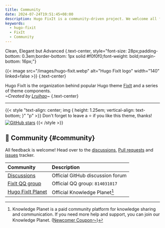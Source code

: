```yaml
---
title: Community
date: 2024-07-24T19:51:45+08:00
description: Hugo FixIt is a community-driven project. We welcome all feedback and contributions.
keywords:
  - hugo-fixit
  - FixIt
  - Community
---
```


Clean, Elegant but Advanced
{.text-center, style="font-size: 28px;padding-bottom: 0.3em;border-bottom: 1px solid #f0f0f0;font-weight: bold;margin-bottom: 16px;"}

{{< image src="/images/hugo-fixit.webp" alt="Hugo FixIt logo" width="140" linked=false >}}
{.text-center}

Hugo FixIt is the organization behind popular Hugo theme [FixIt][fixit] and a series of theme components.\
_~Created by [Lruihao][author]~_
{.text-center}

---

{{< style "text-align: center; img { height: 1.25em; vertical-align: text-bottom; }" "p" >}}
Don't forget to leave a ⭐️ if you like this theme, thanks! [![GitHub stars](https://img.shields.io/github/stars/hugo-fixit/FixIt?style=social)](https://github.com/hugo-fixit/FixIt)
{{< /style >}}

## 💬 Community {#community}

All feedback is welcome! Head over to the [discussions][discussions], [Pull requests][pulls] and [issues][issues] tracker.

| Community                  | Description                      |
| :------------------------- | :------------------------------- |
| [Discussions][discussions] | Official GitHub discussion forum |
| [FixIt QQ group][qq-group] | Official QQ group: `814031017`   |
| [Hugo FixIt Planet][zsxq]  | Official Knowledge Planet[^1]    |

<!-- footnote reference definition -->
[^1]: Knowledge Planet is a paid community platform for knowledge sharing and communication. If you need more help and support, you can join our Knowledge Planet. ([Newcomer Coupon～](https://t.zsxq.com/BQcpe))

<!-- link reference definition -->
[fixit]: https://github.com/hugo-fixit/FixIt
[author]: https://github.com/Lruihao
[discussions]: https://github.com/orgs/hugo-fixit/discussions
[pulls]: https://github.com/hugo-fixit/FixIt/pulls
[issues]: https://github.com/hugo-fixit/FixIt/issues
[qq-group]: https://qm.qq.com/cgi-bin/qm/qr?k=awbwdTtSQ_-H5QGzeJxdWgv6JMbNehNM&jump_from=webapi
[zsxq]: https://t.zsxq.com/oZYCt
